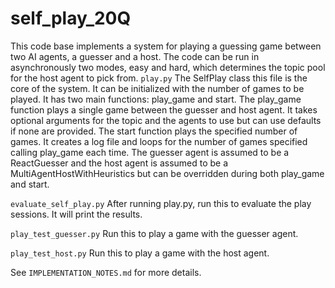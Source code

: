 # self_play_20Q
This code base implements a system for playing a guessing game between two AI agents, a guesser and a host. The code can be run in asynchronously two modes, easy and hard, which determines the topic pool for the host agent to pick from.
```play.py``` 
The SelfPlay class this file is the core of the system. It can be initialized with the number of games to be played. It has two main functions: play_game and start. The play_game function plays a single game between the guesser and host agent. It takes optional arguments for the topic and the agents to use but can use defaults if none are provided.  The start function plays the specified number of games. It creates a log file and loops for the number of games specified calling play_game each time.
The guesser agent is assumed to be a ReactGuesser and the host agent is assumed to be a MultiAgentHostWithHeuristics but can be overridden during both play_game and start.

```evaluate_self_play.py```
After running play.py, run this to evaluate the play sessions. It will print the results.

```play_test_guesser.py```
Run this to play a game with the guesser agent.

```play_test_host.py```
Run this to play a game with the host agent.

See ```IMPLEMENTATION_NOTES.md``` for more details.
